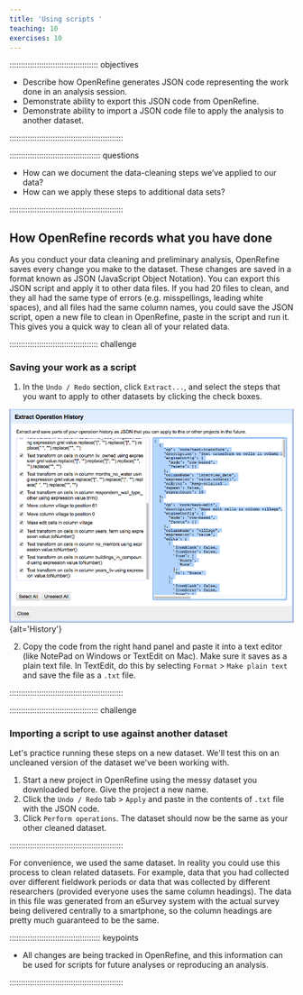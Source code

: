 ```yaml
---
title: 'Using scripts '
teaching: 10
exercises: 10
---
```


::::::::::::::::::::::::::::::::::::::: objectives

- Describe how OpenRefine generates JSON code representing the work done in an analysis session.
- Demonstrate ability to export this JSON code from OpenRefine.
- Demonstrate ability to import a JSON code file to apply the analysis to another dataset.

::::::::::::::::::::::::::::::::::::::::::::::::::

:::::::::::::::::::::::::::::::::::::::: questions

- How can we document the data-cleaning steps we’ve applied to our data?
- How can we apply these steps to additional data sets?

::::::::::::::::::::::::::::::::::::::::::::::::::

## How OpenRefine records what you have done

As you conduct your data cleaning and preliminary analysis, OpenRefine saves
every change you make to the dataset. These changes are saved in a format known
as JSON (JavaScript Object Notation). You can export this JSON script and apply
it to other data files. If you had 20 files to clean, and they all had
the same type of errors (e.g. misspellings, leading white spaces), and all
files had the same column names, you could save the JSON script, open a new
file to clean in OpenRefine, paste in the script and run it. This gives you a
quick way to clean all of your related data.

:::::::::::::::::::::::::::::::::::::::  challenge

### Saving your work as a script

1. In the `Undo / Redo` section, click `Extract...`, and select the steps that
  you want to apply to other datasets by clicking the check boxes.
  
  ![](fig/history.png){alt='History'}

2. Copy the code from the right hand panel and paste it into a text editor
  (like NotePad on Windows or TextEdit on Mac). Make sure it saves as a plain
  text file. In TextEdit, do this by selecting `Format` > `Make plain text`
  and save the file as a `.txt` file.

::::::::::::::::::::::::::::::::::::::::::::::::::


:::::::::::::::::::::::::::::::::::::::  challenge

### Importing a script to use against another dataset

Let's practice running these steps on a new dataset. We'll test this on an
uncleaned version of the dataset we've been working with.

1. Start a new project in OpenRefine using the messy dataset you downloaded
  before. Give the project a new name.
2. Click the `Undo / Redo` tab > `Apply` and paste in the contents of `.txt`
  file with the JSON code.
3. Click `Perform operations`. The dataset should now be the same as your other
  cleaned dataset.

::::::::::::::::::::::::::::::::::::::::::::::::::

For convenience, we used the same dataset. In reality you could use this
process to clean related datasets. For example, data that you had collected
over different fieldwork periods or data that was collected by different
researchers (provided everyone uses the same column headings). The data in this
file was generated from an eSurvey system with the actual survey being
delivered centrally to a smartphone, so the column headings are pretty much
guaranteed to be the same.



:::::::::::::::::::::::::::::::::::::::: keypoints

- All changes are being tracked in OpenRefine, and this information can be used for scripts for future analyses or reproducing an analysis.

::::::::::::::::::::::::::::::::::::::::::::::::::


